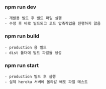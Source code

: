 ### npm run dev
    - 개발용 빌드 후 빌드 파일 실행
    - 수정 후 바로 빌드되고 코드 압축작업을 진행하지 않음

### npm run build
    - production 용 빌드
    - dist 폴더에 빌드 파일들 생성

### npm run start
    - production 빌드 후 실행
    - 실제 heroku 서버에 올라갈 배포 파일 테스트
